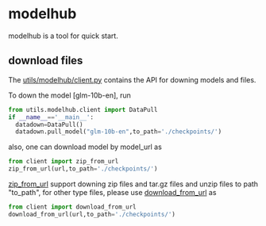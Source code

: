 # modelhub

modelhub is a tool for quick start.


## download files

The [utils/modelhub/client.py](utils/modelhub/client.py) contains the API for downing models and files.

To down the model [glm-10b-en], run
  ```python
from utils.modelhub.client import DataPull       
if __name__=='__main__':
    datadown=DataPull()
    datadown.pull_model("glm-10b-en",to_path='./checkpoints/')         
  ```
  
also, one can download model by model_url as
  ```python
from client import zip_from_url
zip_from_url(url,to_path='./checkpoints/')      
  ```
[zip_from_url](utils/modelhub/client.py) support downing zip files and tar.gz files and unzip files to path "to_path", for other type files, please use
[download_from_url](utils/modelhub/client.py) as
  ```python
from client import download_from_url
download_from_url(url,to_path='./checkpoints/')      
  ```

 